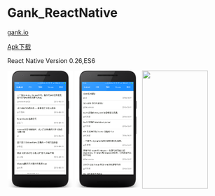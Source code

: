 # Gank_ReactNative
<a href="http://gank.io">gank.io</a>
 
<a href="https://github.com/xiDaiDai/Gank_ReactNative/blob/master/apk/gank_v2.apk">Apk下载</a>
<p>React Native Version 0.26,ES6</p>
<p><img src="https://github.com/xiDaiDai/Gank_ReactNative/blob/master/screenshots/1.png" height="270" width="150" />
<img src="https://github.com/xiDaiDai/Gank_ReactNative/blob/master/screenshots/2.png" height="270" width="150" />
<img src="https://github.com/xiDaiDai/Gank_ReactNative/blob/master/screenshots/3.png" height="270" width="150" />
 
</p>
